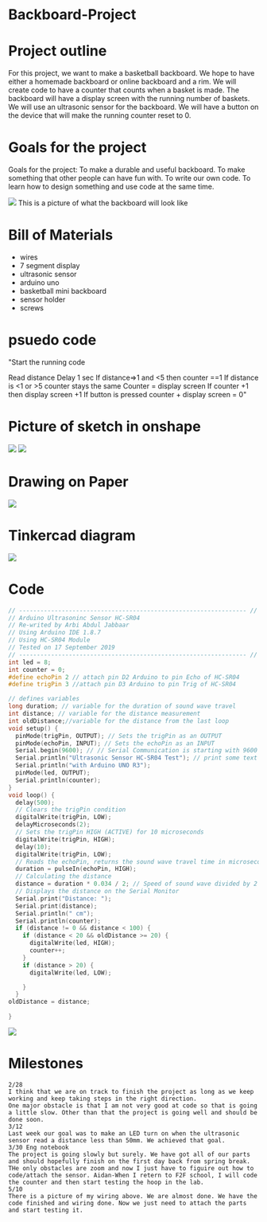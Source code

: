 # Backboard-Project

# Project outline
For this project, we want to make a basketball backboard.
We hope to have either a homemade backboard or online backboard and a rim.
We will create code to have a counter that counts when a basket is made.
The backboard will have a display screen with the running number of baskets.
We will use an ultrasonic sensor for the backboard.
We will have a button on the device that will make the running counter reset to 0.

# Goals for the project
Goals for the project:
To make a durable and useful backboard.
To make something that other people can have fun with.
To write our own code.
To learn how to design something and use code at the same time.

<img src="backboard.jpg">
This is a picture of what the backboard will look like

# Bill of Materials
* wires
* 7 segment display
* ultrasonic sensor
* arduino uno
* basketball mini backboard
* sensor holder
* screws


# psuedo code

"Start the running code

Read distance 
Delay 1 sec
If distance=>1 and <5 then counter ==1
If distance is <1 or >5 counter stays the same
Counter = display screen
If counter +1 then display screen +1
If button is pressed counter + display screen = 0"

# Picture of sketch in onshape

<img src="sketch.PNG">
<img src="sketch 2.PNG">

# Drawing on Paper

<img src="thepng.PNG">

# Tinkercad diagram

<img src="bn.PNG">


# Code
```c
// ---------------------------------------------------------------- //
// Arduino Ultrasoninc Sensor HC-SR04
// Re-writed by Arbi Abdul Jabbaar
// Using Arduino IDE 1.8.7
// Using HC-SR04 Module
// Tested on 17 September 2019
// ---------------------------------------------------------------- //
int led = 8;
int counter = 0;
#define echoPin 2 // attach pin D2 Arduino to pin Echo of HC-SR04
#define trigPin 3 //attach pin D3 Arduino to pin Trig of HC-SR04

// defines variables
long duration; // variable for the duration of sound wave travel
int distance; // variable for the distance measurement
int oldDistance;//variable for the distance from the last loop
void setup() {
  pinMode(trigPin, OUTPUT); // Sets the trigPin as an OUTPUT
  pinMode(echoPin, INPUT); // Sets the echoPin as an INPUT
  Serial.begin(9600); // // Serial Communication is starting with 9600 of baudrate speed
  Serial.println("Ultrasonic Sensor HC-SR04 Test"); // print some text in Serial Monitor
  Serial.println("with Arduino UNO R3");
  pinMode(led, OUTPUT);
  Serial.println(counter);
}
void loop() {
  delay(500);
  // Clears the trigPin condition
  digitalWrite(trigPin, LOW);
  delayMicroseconds(2);
  // Sets the trigPin HIGH (ACTIVE) for 10 microseconds
  digitalWrite(trigPin, HIGH);
  delay(10);
  digitalWrite(trigPin, LOW);
  // Reads the echoPin, returns the sound wave travel time in microseconds
  duration = pulseIn(echoPin, HIGH);
  // Calculating the distance
  distance = duration * 0.034 / 2; // Speed of sound wave divided by 2 (go and back)
  // Displays the distance on the Serial Monitor
  Serial.print("Distance: ");
  Serial.print(distance);
  Serial.println(" cm");
  Serial.println(counter);
  if (distance != 0 && distance < 100) {
    if (distance < 20 && oldDistance >= 20) {
      digitalWrite(led, HIGH);
      counter++;
    }
    if (distance > 20) {
      digitalWrite(led, LOW);

    }
  }
oldDistance = distance;
  
}
```




 



<img src="https://github.com/ayates67/Backboard-Project/blob/main/cropped.gif?raw=true">

# Milestones
```
2/28
I think that we are on track to finish the project as long as we keep working and keep taking steps in the right direction.
One major obstacle is that I am not very good at code so that is going a little slow. Other than that the project is going well and should be done soon.
3/12
Last week our goal was to make an LED turn on when the ultrasonic sensor read a distance less than 50mm. We achieved that goal.
3/30 Eng notebook
The project is going slowly but surely. We have got all of our parts and should hopefully finish on the first day back from spring break. THe only obstacles are zoom and now I just have to figuire out how to code/attach the sensor. Aidan-When I retern to F2F school, I will code the counter and then start testing the hoop in the lab.
5/10
There is a picture of my wiring above. We are almost done. We have the code finished and wiring done. Now we just need to attach the parts and start testing it.
```
